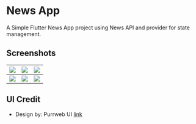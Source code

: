 
# News App

A Simple Flutter News App project using News API and provider for state management.


## Screenshots

| ![](https://github.com/AbanobZakria03/news_app/blob/master/screenshots/1.png?raw=true) | ![](https://github.com/AbanobZakria03/news_app/blob/master/screenshots/2.png?raw=true)      |  ![](https://github.com/AbanobZakria03/news_app/blob/master/screenshots/3.png?raw=true)     |
| :-------- | :------- | :------------------------- |
| ![](https://github.com/AbanobZakria03/news_app/blob/master/screenshots/4.png?raw=true) | ![](https://github.com/AbanobZakria03/news_app/blob/master/screenshots/5.png?raw=true)      |  ![](https://github.com/AbanobZakria03/news_app/blob/master/screenshots/6.png?raw=true)     |


## UI Credit
* Design by: Purrweb UI [link](https://dribbble.com/shots/14607543-Newsfeed-App-Design)
